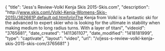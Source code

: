 {
    "title": "Jess's Review-Volkl Kenja Skis 2015-Skis.com",
    "description": "http:\/\/www.skis.com\/Volkl-Kenja-Womens-Skis-2015\/362661P,default,pd.html\n\nThe Kenja from Volkl is a fantastic ski for the advanced to expert skier who is looking for the ultimate in stability when making medium to long radius turns. With a layer of titani",
    "videoid": "3765681",
    "date_created": "1411361107",
    "date_modified": "1418181999",
    "type": "captivate",
    "layout": "video",
    "url": "\/v\/jess-s-review-volkl-kenja-skis-2015-skis-com\/3765681"
}